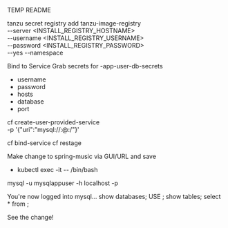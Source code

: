 TEMP README

tanzu secret registry add tanzu-image-registry \
--server <INSTALL_REGISTRY_HOSTNAME> \
--username <INSTALL_REGISTRY_USERNAME> \
--password <INSTALL_REGISTRY_PASSWORD> \
--yes --namespace <name-space>

Bind to Service
Grab secrets for <service-name>-app-user-db-secrets
- username
- password
- hosts
- database
- port

cf create-user-provided-service <name-of-cf-service> \
-p '{"uri":"mysql://<username>:<password>@<hosts>:<port>/<database>"}'

cf bind-service <app-name> <service-name> 
cf restage <app-name>

Make change to spring-music via GUI/URL and save

- kubectl exec -it <name-of-mysql-pod> -- /bin/bash


mysql -u mysqlappuser -h localhost -p <RETURN and enter password when prompted>

You're now logged into mysql...
show databases;
USE <database-name>;
show tables;
select * from <table-name>;

See the change!